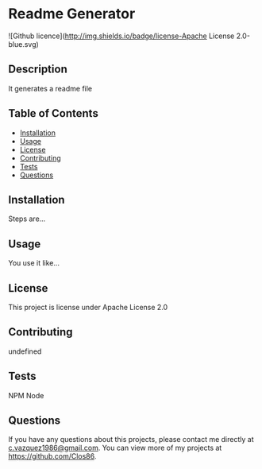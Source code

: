 # Readme Generator
  ![Github licence](http://img.shields.io/badge/license-Apache License 2.0-blue.svg)
  
  ## Description 
  It generates a readme file
  ## Table of Contents
  * [Installation](#installation)
  * [Usage](#usage)
  * [License](#license)
  * [Contributing](#contributing)
  * [Tests](#tests)
  * [Questions](#questions)
  
  ## Installation 
  Steps are...
  ## Usage 
  You use it like...
  ## License 
  This project is license under Apache License 2.0
  ## Contributing 
  undefined
  ## Tests
  NPM Node
  ## Questions
  If you have any questions about this projects, please contact me directly at c.vazquez1986@gmail.com. You can view more of my projects at https://github.com/Clos86.
